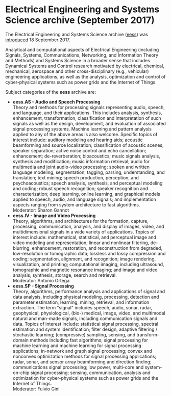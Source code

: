 Electrical Engineering and Systems Science archive (September 2017)
===================================================================

The Electrical Engineering and Systems Science archive
([eess](/archive/eess)) was [introduced](/help/eess/announcement) 18
September 2017.

Analytical and computational aspects of Electrical Engineering
(including Signals, Systems, Communications, Networking, and Information
Theory and Methods) and Systems Science in a broader sense that includes
Dynamical Systems and Control research motivated by electrical,
chemical, mechanical, aerospace and other cross-disciplinary (e.g.,
vehicular) engineering applications, as well as the analysis,
optimization and control of cyber-physical systems such as power grids
and the Internet of Things.

Subject categories of the **eess** archive are:

-   **eess.AS - Audio and Speech Processing**  
    Theory and methods for processing signals representing audio,
    speech, and language, and their applications. This includes
    analysis, synthesis, enhancement, transformation, classification and
    interpretation of such signals as well as the design, development,
    and evaluation of associated signal processing systems. Machine
    learning and pattern analysis applied to any of the above areas is
    also welcome. Specific topics of interest include: auditory modeling
    and hearing aids; acoustic beamforming and source localization;
    classification of acoustic scenes; speaker separation; active noise
    control and echo cancellation; enhancement; de-reverberation;
    bioacoustics; music signals analysis, synthesis and modification;
    music information retrieval; audio for multimedia and joint
    audio-video processing; spoken and written language modeling,
    segmentation, tagging, parsing, understanding, and translation; text
    mining; speech production, perception, and psychoacoustics; speech
    analysis, synthesis, and perceptual modeling and coding; robust
    speech recognition; speaker recognition and characterization; deep
    learning, online learning, and graphical models applied to speech,
    audio, and language signals; and implementation aspects ranging from
    system architecture to fast algorithms.  
    Moderator: Sharon Gannot
-   **eess.IV - Image and Video Processing**  
    Theory, algorithms, and architectures for the formation, capture,
    processing, communication, analysis, and display of images, video,
    and multidimensional signals in a wide variety of applications.
    Topics of interest include: mathematical, statistical, and
    perceptual image and video modeling and representation; linear and
    nonlinear filtering, de-blurring, enhancement, restoration, and
    reconstruction from degraded, low-resolution or tomographic data;
    lossless and lossy compression and coding; segmentation, alignment,
    and recognition; image rendering, visualization, and printing;
    computational imaging, including ultrasound, tomographic and
    magnetic resonance imaging; and image and video analysis, synthesis,
    storage, search and retrieval.  
    Moderator: Antonio Ortega
-   **eess.SP - Signal Processing**  
    Theory, algorithms, performance analysis and applications of signal
    and data analysis, including physical modeling, processing,
    detection and parameter estimation, learning, mining, retrieval, and
    information extraction. The term "signal" includes speech, audio,
    sonar, radar, geophysical, physiological, (bio-) medical, image,
    video, and multimodal natural and man-made signals, including
    communication signals and data. Topics of interest include:
    statistical signal processing, spectral estimation and system
    identification; filter design, adaptive filtering / stochastic
    learning; (compressive) sampling, sensing, and transform-domain
    methods including fast algorithms; signal processing for machine
    learning and machine learning for signal processing applications;
    in-network and graph signal processing; convex and nonconvex
    optimization methods for signal processing applications; radar,
    sonar, and sensor array beamforming and direction finding;
    communications signal processing; low power, multi-core and
    system-on-chip signal processing; sensing, communication, analysis
    and optimization for cyber-physical systems such as power grids and
    the Internet of Things.  
    Moderator: Fulvio Gini

